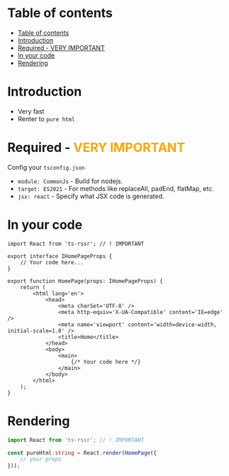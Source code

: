 # Table of contents

- [Table of contents](#table-of-contents)
- [Introduction](#introduction)
- [Required - VERY IMPORTANT](#required---very-important)
- [In your code](#in-your-code)
- [Rendering](#rendering)

# Introduction

- Very fast
- Renter to `pure html`


# Required - <span style="color: orange;">VERY IMPORTANT</span>  

Config your `tsconfig.json`

  - `module: CommonJs`   - Build for nodejs.
  - `target: ES2021`     - For methods like replaceAll, padEnd, flatMap, etc.
  - `jsx: react`         - Specify what JSX code is generated.


# In your code
```tsx
import React from 'ts-rssr'; // ! IMPORTANT

export interface IHomePageProps {
    // Your code here...
}

export function HomePage(props: IHomePageProps) {
    return (
        <html lang='en'>
            <head>
                <meta charSet='UTF-8' />
                <meta http-equiv='X-UA-Compatible' content='IE=edge' />
                <meta name='viewport' content='width=device-width, initial-scale=1.0' />
                <title>Home</title>
            </head>
            <body>
                <main>
                    {/* Your code here */}
                </main>
            </body>
        </html>
    );
}

```


# Rendering

```ts
import React from 'ts-rssr'; // ! IMPORTANT

const pureHtml:string = React.render(HomePage({
    // your props
}));

```